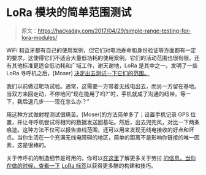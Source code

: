 # LoRa 模块的简单范围测试

> 原文：<https://hackaday.com/2017/04/29/simple-range-testing-for-lora-modules/>

WiFi 和蓝牙都有自己的使用案例，但它们对电池寿命和身份验证等方面都有一定的要求，这使得它们不适合大量低功耗的使用案例。它们的活动范围也很有限。还有其他标准更适合低功耗和广域工作，谢天谢地，LoRa 是其中之一。发明了一些 LoRa 寻呼机之后，[Moser] [决定出去测试一下它们的范围。](https://reibot.org/2017/04/23/lora-range-test/)

我们以前做过靶场试验。通常，这需要一方带着无线电出去，而另一方留在基地。当双方来回走动，不停地问“现在能用了吗?”时，手机就成了沟通的纽带。等一下，我后退几步——现在怎么办？”

用这种方式做射程测试很痛苦。[Moser]的方法简单多了；设置手机记录 GPS 位置，并让寻呼机尝试将相同的数据发送回基站。然后，出去兜兜风，对比一下两条痕迹。这种方法不仅可以报告直线范围，还可以用来发现无线电接收的好点和坏点。当你生活在一个充满无线电障碍的地区，简单的距离不是影响你链接的唯一因素，这是很棒的。

关于传呼机的制造细节是可用的，你可以[在这里](https://www.lora-alliance.org/)了解更多关于劳拉 [的信息。当你在做的时候，查看一下](https://www.lora-alliance.org/) [LoRa 标签](https://hackaday.com/tag/lora/)以获得更多酷的构建和技巧。